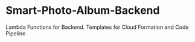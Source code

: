 # Smart-Photo-Album-Backend
Lambda Functions for Backend. Templates for Cloud Formation and Code Pipeline
